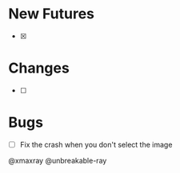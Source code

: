 # New Futures											

- [x] 

 



# Changes												

- [ ] 

# Bugs 													

- [ ] Fix the crash when you don't select the image









@xmaxray 									@unbreakable-ray

